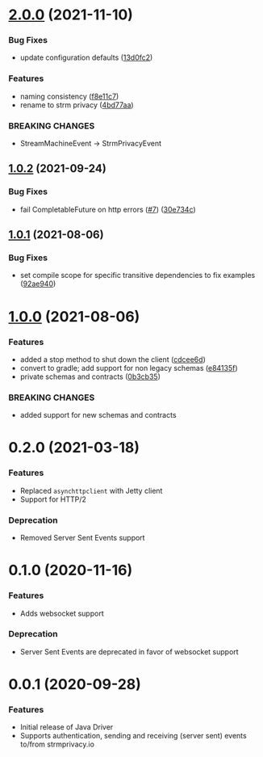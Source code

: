 # [2.0.0](https://github.com/streammachineio/java-driver/compare/v1.0.2...v2.0.0) (2021-11-10)


### Bug Fixes

* update configuration defaults ([13d0fc2](https://github.com/streammachineio/java-driver/commit/13d0fc2dabed0e1b46a35598323f0279fd85b30c))


### Features

* naming consistency ([f8e11c7](https://github.com/streammachineio/java-driver/commit/f8e11c71aa3a51003f9667f28e6e51200736e110))
* rename to strm privacy ([4bd77aa](https://github.com/streammachineio/java-driver/commit/4bd77aa9f8981f609dedc6495e7ce7e48ddc0844))


### BREAKING CHANGES

* StreamMachineEvent -> StrmPrivacyEvent

## [1.0.2](https://github.com/strmprivacy/java-driver/compare/v1.0.1...v1.0.2) (2021-09-24)


### Bug Fixes

* fail CompletableFuture on http errors ([#7](https://github.com/strmprivacy/java-driver/issues/7)) ([30e734c](https://github.com/strmprivacy/java-driver/commit/30e734c15b9c5cb6f43d214080a78fc32bfd6168))

## [1.0.1](https://github.com/strmprivacy/java-driver/compare/v1.0.0...v1.0.1) (2021-08-06)


### Bug Fixes

* set compile scope for specific transitive dependencies to fix examples ([92ae940](https://github.com/strmprivacy/java-driver/commit/92ae9402237bca87d994ba3f3226a34d333b342c))

# [1.0.0](https://github.com/strmprivacy/java-driver/compare/v0.1.0...v1.0.0) (2021-08-06)


### Features

* added a stop method to shut down the client ([cdcee6d](https://github.com/strmprivacy/java-driver/commit/cdcee6d7a5bb1843d4cf776f7a0bad1475ff5274))
* convert to gradle; add support for non legacy schemas ([e84135f](https://github.com/strmprivacy/java-driver/commit/e84135f44ff8fdbfa3fcb7b7c9fbe374284f8bbb))
* private schemas and contracts ([0b3cb35](https://github.com/strmprivacy/java-driver/commit/0b3cb35f7628b114d69aaf24e362363df91b101a))


### BREAKING CHANGES

* added support for new schemas and contracts

# 0.2.0 (2021-03-18)


### Features
* Replaced `asynchttpclient` with Jetty client
* Support for HTTP/2

### Deprecation
* Removed Server Sent Events support

# 0.1.0 (2020-11-16)


### Features
* Adds websocket support

### Deprecation
* Server Sent Events are deprecated in favor of websocket support

# 0.0.1 (2020-09-28)


### Features
* Initial release of Java Driver
* Supports authentication, sending and receiving (server sent) events to/from strmprivacy.io
